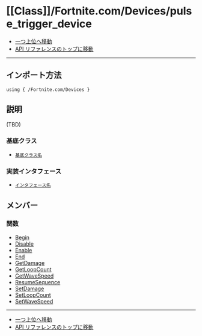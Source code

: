 # [[Class]]/Fortnite.com/Devices/pulse_trigger_device

- [一つ上位へ移動](../main.md)
- [API リファレンスのトップに移動](../../../main.md)

---

## インポート方法

```verse
using { /Fortnite.com/Devices }
```

## 説明

(TBD)

### 基底クラス

- [`基底クラス名`]()

### 実装インタフェース

- [`インタフェース名`]()

## メンバー

### 関数

- [Begin](./F_Begin/main.md)
- [Disable](./F_Disable/main.md)
- [Enable](./F_Enable/main.md)
- [End](./F_End/main.md)
- [GetDamage](./F_GetDamage/main.md)
- [GetLoopCount](./F_GetLoopCount/main.md)
- [GetWaveSpeed](./F_GetWaveSpeed/main.md)
- [ResumeSequence](./F_ResumeSequence/main.md)
- [SetDamage](./F_SetDamage/main.md)
- [SetLoopCount](./F_SetLoopCount/main.md)
- [SetWaveSpeed](./F_SetWaveSpeed/main.md)

---

- [一つ上位へ移動](../main.md)
- [API リファレンスのトップに移動](../../../main.md)
